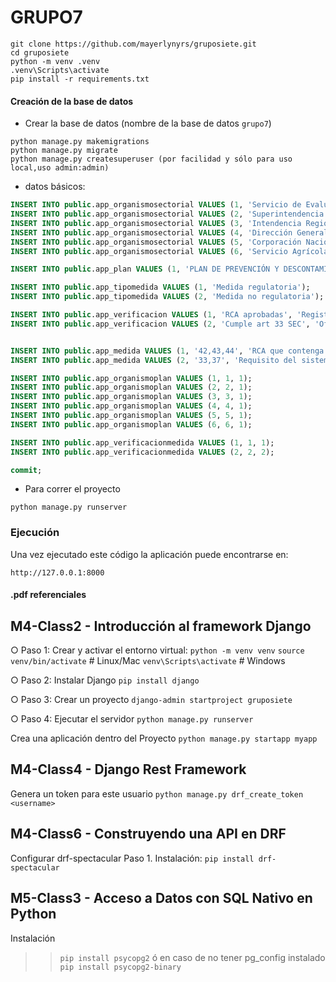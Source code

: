 # GRUPO7

```
git clone https://github.com/mayerlynyrs/gruposiete.git
cd gruposiete
python -m venv .venv
.venv\Scripts\activate
pip install -r requirements.txt
```

#### Creación de la base de datos

- Crear la base de datos (nombre de la base de datos `grupo7`)


 ```
python manage.py makemigrations
python manage.py migrate
python manage.py createsuperuser (por facilidad y sólo para uso local,uso admin:admin)

```

- datos básicos: 
```sql
INSERT INTO public.app_organismosectorial VALUES (1, 'Servicio de Evaluación Ambiental');
INSERT INTO public.app_organismosectorial VALUES (2, 'Superintendencia de Electricidad y Combustibles');
INSERT INTO public.app_organismosectorial VALUES (3, 'Intendencia Regional de Valparaíso');
INSERT INTO public.app_organismosectorial VALUES (4, 'Dirección General del Territorio Marítimo y de Marina Mercante');
INSERT INTO public.app_organismosectorial VALUES (5, 'Corporación Nacional Forestal');
INSERT INTO public.app_organismosectorial VALUES (6, 'Servicio Agrícola y Ganadero');

INSERT INTO public.app_plan VALUES (1, 'PLAN DE PREVENCIÓN Y DESCONTAMINACIÓN ATMOSFÉRICA PARA LAS COMUNAS DE CONCÓN, QUINTERO Y PUCHUNCAVÍ', '2025-01-30 18:14:24-03', '2025-12-31 18:14:36-03', '0 %');

INSERT INTO public.app_tipomedida VALUES (1, 'Medida regulatoria');
INSERT INTO public.app_tipomedida VALUES (2, 'Medida no regulatoria');

INSERT INTO public.app_verificacion VALUES (1, 'RCA aprobadas', 'Registro de las RCA aprobadas identificando el titular, la RCA, las emisiones y el monto a compensar');
INSERT INTO public.app_verificacion VALUES (2, 'Cumple art 33 SEC', 'Oficialización de la instrucción de SEC para cumplir con el sistema indicado en el artículo 33 del plan');


INSERT INTO public.app_medida VALUES (1, '42,43,44', 'RCA que contenga obligación de compensar emisiones', 'Número de RCA aprobadas en el año t que contengan obligaciones de compensar emisiones atmosféricas', 'Suma del número de RCA aprobadas que contengan obligaciones de compensar emisiones atmosféricas', 'ANUAL', 'numeric', 1, 1, 2);
INSERT INTO public.app_medida VALUES (2, '33,37', 'Requisito del sistema de almacenamiento intermedio', 'Instrucciones de SEC para cumplir con el sistema de almacenamiento intermedio u otro con el mismo objetivo, conforme al artículo 5 de DS n°160/2008', 'Si/No', 'UNICA', 'string', 2, 1, 1);

INSERT INTO public.app_organismoplan VALUES (1, 1, 1);
INSERT INTO public.app_organismoplan VALUES (2, 2, 1);
INSERT INTO public.app_organismoplan VALUES (3, 3, 1);
INSERT INTO public.app_organismoplan VALUES (4, 4, 1);
INSERT INTO public.app_organismoplan VALUES (5, 5, 1);
INSERT INTO public.app_organismoplan VALUES (6, 6, 1);

INSERT INTO public.app_verificacionmedida VALUES (1, 1, 1);
INSERT INTO public.app_verificacionmedida VALUES (2, 2, 2);

commit;
```
- Para correr el proyecto
```
python manage.py runserver
```

### Ejecución

Una vez ejecutado este código la aplicación puede encontrarse en:

`http://127.0.0.1:8000`


#### .pdf referenciales
## M4-Class2 - Introducción al framework Django
○ Paso 1: Crear y activar el entorno virtual:
`python -m venv venv`
`source venv/bin/activate` # Linux/Mac
`venv\Scripts\activate` # Windows

○ Paso 2: Instalar Django
`pip install django`

○ Paso 3: Crear un proyecto
`django-admin startproject gruposiete`

○ Paso 4: Ejecutar el servidor
`python manage.py runserver`

Crea una aplicación dentro del Proyecto
`python manage.py startapp myapp`

## M4-Class4 - Django Rest Framework
<!-- Extendiendo la API -->
Genera un token para este usuario
`python manage.py drf_create_token <username>`

## M4-Class6 - Construyendo una API en DRF
Configurar drf-spectacular
Paso 1. Instalación: `pip install drf-spectacular`

## M5-Class3 - Acceso a Datos con SQL Nativo en Python
Instalación
>> `pip install psycopg2`
ó en caso de no tener pg_config instalado
>> `pip install psycopg2-binary`
